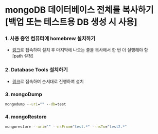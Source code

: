# mongoDB 데이터베이스 전체를 복사하기 [백업 또는 테스트용 DB 생성 시 사용]

### 1. 사용 중인 컴퓨터에 homebrew 설치하기  
- [링크](https://brew.sh/index_ko)로 접속하여 설치 후 마지막에 나오는 줄을 복사해서 한 번 더 실행해야 함 [path 설정]  

### 2. Database Tools 설치하기  
- [링크](https://www.mongodb.com/docs/database-tools/installation/installation-macos/)로 접속하여 순서대로 진행하여 설치  

### 3. mongoDump
```cmd
mongodump --uri="" --db=test
```

### 4. mongoRestore
```cmd
mongorestore --uri="" --nsFrom="test.*" --nsTo="test2.*"
```
